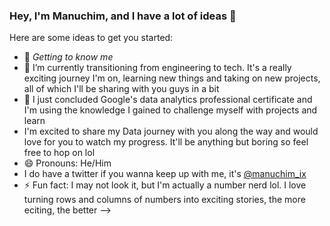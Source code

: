 ### Hey, I'm Manuchim, and I have a lot of ideas 👋

Here are some ideas to get you started:

- 🔭 *Getting to know me*
- 🌱 I’m currently transitioning from engineering to tech. It's a really exciting journey I'm on, learning new things and taking on new projects, all of which I'll be sharing with you guys in a bit
- 👯 I just concluded Google's data analytics professional certificate and I'm using the knowledge I gained to challenge myself with projects and learn
- I'm excited to share my Data journey with you along the way and would love for you to watch my progress. It'll be anything but boring so feel free to hop on lol
- 😄 Pronouns: He/Him
- I do have a twitter if you wanna keep up with me, it's [@manuchim_ix](https://twitter.com/twitter_handle)
- ⚡ Fun fact: I may not look it, but I'm actually a number nerd lol. I love turning rows and columns of numbers into exciting stories, the more eciting, the better
-->
